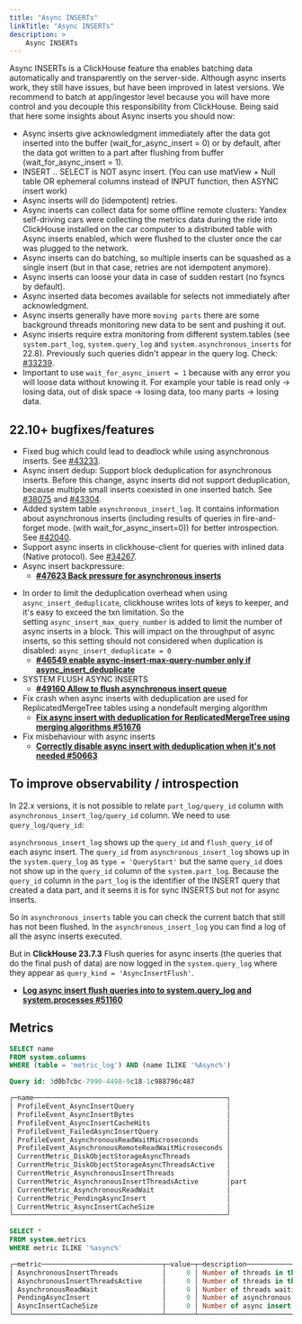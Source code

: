 ```yaml
---
title: "Async INSERTs"
linkTitle: "Async INSERTs"
description: >
    Async INSERTs
---
```


Async INSERTs is a ClickHouse feature tha enables batching data automatically and transparently on the server-side. Although async inserts work, they still have issues, but have been improved in latest versions. We recommend to batch at app/ingestor level because you will have more control and you decouple this responsibility from ClickHouse. Being said that here some insights about Async inserts you should now:

* Async inserts give acknowledgment immediately after the data got inserted into the buffer (wait_for_async_insert = 0) or by default, after the data got written to a part after flushing from buffer (wait_for_async_insert = 1).
* INSERT .. SELECT is NOT async insert. (You can use matView + Null table OR ephemeral columns instead of INPUT function, then ASYNC insert work)
* Async inserts will do (idempotent) retries.
* Async inserts can collect data for some offline remote clusters: Yandex self-driving cars were collecting the metrics data during the ride into ClickHouse installed on the car computer to a distributed table with Async inserts enabled, which were flushed to the cluster once the car was plugged to the network.
* Async inserts can do batching, so multiple inserts can be squashed as a single insert (but in that case, retries are not idempotent anymore).
* Async inserts can loose your data in case of sudden restart (no fsyncs by default).
* Async inserted data becomes available for selects not immediately after acknowledgment.
* Async inserts generally have more `moving parts` there are some background threads monitoring new data to be sent and pushing it out.
* Async inserts require extra monitoring from different system.tables (see `system.part_log`, `system.query_log` and `system.asynchronous_inserts` for 22.8). Previously such queries didn't appear in the query log. Check: [#33239](https://github.com/ClickHouse/ClickHouse/pull/33239).
* Important to use `wait_for_async_insert = 1` because with any error you will loose data without knowing it. For example your table is read only -> losing data,  out of disk space -> losing data, too many parts -> losing data.


## 22.10+ bugfixes/features

* Fixed bug which could lead to deadlock while using asynchronous inserts. See [#43233](https://github.com/ClickHouse/ClickHouse/pull/43233).
* Async insert dedup: Support block deduplication for asynchronous inserts. Before this change, async inserts did not support deduplication, because multiple small inserts coexisted in one inserted batch. See [#38075](https://github.com/ClickHouse/ClickHouse/issues/38075) and [#43304](https://github.com/ClickHouse/ClickHouse/pull/43304).
* Added system table `asynchronous_insert_log`. It contains information about asynchronous inserts (including results of queries in fire-and-forget mode. (with wait_for_async_insert=0)) for better introspection. See [#42040](https://github.com/ClickHouse/ClickHouse/pull/42040).
* Support async inserts in clickhouse-client for queries with inlined data (Native protocol). See [#34267](https://github.com/ClickHouse/ClickHouse/pull/34267).
* Async insert backpressure:
    - **[#47623 Back pressure for asynchronous inserts](https://github.com/ClickHouse/ClickHouse/issues/47623)**
- In order to limit the deduplication overhead when using `async_insert_deduplicate`, clickhouse writes lots of keys to keeper, and it's easy to exceed the txn limitation. So the setting `async_insert_max_query_number` is added to limit the number of async inserts in a block. This will impact on the throughput of async inserts, so this setting should not considered when duplication is disabled: `async_insert_deduplicate = 0`
    - **[#46549 enable async-insert-max-query-number only if async_insert_deduplicate](https://github.com/ClickHouse/ClickHouse/pull/46549)**
- SYSTEM FLUSH ASYNC INSERTS
    - **[#49160 Allow to flush asynchronous insert queue](https://github.com/ClickHouse/ClickHouse/pull/49160)**
- Fix crash when async inserts with deduplication are used for ReplicatedMergeTree tables using a nondefault merging algorithm
    - **[Fix async insert with deduplication for ReplicatedMergeTree using merging algorithms #51676](https://github.com/ClickHouse/ClickHouse/pull/51676)**
- Fix misbehaviour with async inserts
    - **[Correctly disable async insert with deduplication when it's not needed #50663](https://github.com/ClickHouse/ClickHouse/pull/50663)**

## To improve observability / introspection

In 22.x versions, it is not possible to relate `part_log/query_id` column with `asynchronous_insert_log/query_id` column. We need to use `query_log/query_id`:

`asynchronous_insert_log` shows up the `query_id` and `flush_query_id` of each async insert. The `query_id` from `asynchronous_insert_log` shows up in the `system.query_log` as `type = 'QueryStart'` but the same `query_id` does not show up in the `query_id` column of the `system.part_log`. Because the `query_id` column in the `part_log` is the identifier of the INSERT query that created a data part, and it seems it is for sync INSERTS but not for async inserts.

So in `asynchronous_inserts` table you can check the current batch that still has not been flushed. In the `asynchronous_insert_log` you can find a log of all the async inserts executed.

But in **ClickHouse 23.7.3** Flush queries for async inserts (the queries that do the final push of data) are now logged in the `system.query_log` where they appear as `query_kind = 'AsyncInsertFlush'`.
- **[Log async insert flush queries into to system.query_log and system.processes #51160](https://github.com/ClickHouse/ClickHouse/pull/51160)**

## Metrics

```sql
SELECT name
FROM system.columns
WHERE (table = 'metric_log') AND (name ILIKE '%Async%')

Query id: 3d0b7cbc-7990-4498-9c18-1c988796c487

┌─name────────────────────────────────────────────────┐
│ ProfileEvent_AsyncInsertQuery                       │
│ ProfileEvent_AsyncInsertBytes                       │
│ ProfileEvent_AsyncInsertCacheHits                   │
│ ProfileEvent_FailedAsyncInsertQuery                 │
│ ProfileEvent_AsynchronousReadWaitMicroseconds       │
│ ProfileEvent_AsynchronousRemoteReadWaitMicroseconds │
│ CurrentMetric_DiskObjectStorageAsyncThreads         │
│ CurrentMetric_DiskObjectStorageAsyncThreadsActive   │
│ CurrentMetric_AsynchronousInsertThreads             │
│ CurrentMetric_AsynchronousInsertThreadsActive       │part
│ CurrentMetric_AsynchronousReadWait                  │
│ CurrentMetric_PendingAsyncInsert                    │
│ CurrentMetric_AsyncInsertCacheSize                  │
└─────────────────────────────────────────────────────┘

SELECT *
FROM system.metrics
WHERE metric ILIKE '%async%'

┌─metric──────────────────────────────┬─value─┬─description──────────────────────────────────────────────────────────────────────┐
│ AsynchronousInsertThreads           │     0 │ Number of threads in the AsynchronousInsert thread pool.                         │
│ AsynchronousInsertThreadsActive     │     0 │ Number of threads in the AsynchronousInsert thread pool running a task.          │
│ AsynchronousReadWait                │     0 │ Number of threads waiting for asynchronous read.                                 │
│ PendingAsyncInsert                  │     0 │ Number of asynchronous inserts that are waiting for flush.                       │
│ AsyncInsertCacheSize                │     0 │ Number of async insert hash id in cache                                          │
└─────────────────────────────────────┴───────┴──────────────────────────────────────────────────────────────────────────────────┘
```
